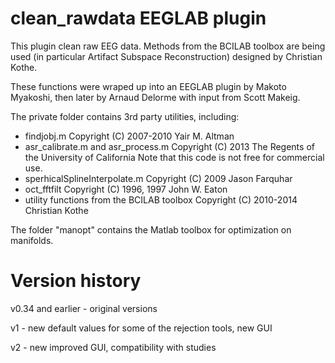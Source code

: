 # clean_rawdata EEGLAB plugin

This plugin clean raw EEG data. Methods from the BCILAB toolbox
are being used (in particular Artifact Subspace Reconstruction)
designed by Christian Kothe.

These functions were wraped up into an EEGLAB plugin by Makoto
Myakoshi, then later by Arnaud Delorme with input from Scott
Makeig.

The private folder contains 3rd party utilities, including:
- findjobj.m Copyright (C) 2007-2010 Yair M. Altman
- asr_calibrate.m and asr_process.m
 Copyright (C) 2013 The Regents of the University of California
 Note that this code is not free for commercial use.
- sperhicalSplineInterpolate.m Copyright (C) 2009 Jason Farquhar
- oct_fftfilt Copyright (C) 1996, 1997 John W. Eaton
- utility functions from the BCILAB toolbox Copyright (C) 2010-2014 Christian Kothe

The folder "manopt" contains the Matlab toolbox for optimization on manifolds.

# Version history
v0.34 and earlier - original versions

v1 - new default values for some of the rejection tools, new GUI

v2 - new improved GUI, compatibility with studies
